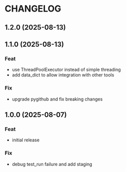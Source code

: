 # CHANGELOG

## 1.2.0 (2025-08-13)

## 1.1.0 (2025-08-13)

### Feat

- use ThreadPoolExecutor instead of simple threading
- add data_dict to allow integration with other tools

### Fix

- upgrade pygithub and fix breaking changes

## 1.0.0 (2025-08-07)

### Feat

- initial release

### Fix

- debug test_run failure and add staging
